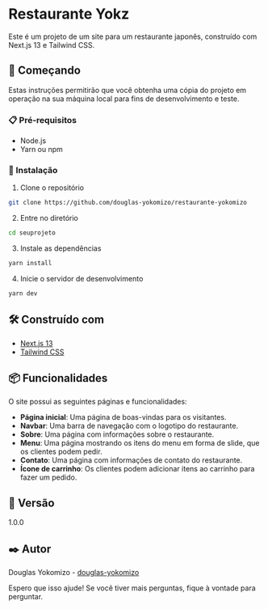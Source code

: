 # Restaurante Yokz

Este é um projeto de um site para um restaurante japonês, construído com Next.js 13 e Tailwind CSS.

## 🚀 Começando

Estas instruções permitirão que você obtenha uma cópia do projeto em operação na sua máquina local para fins de desenvolvimento e teste.

### 📋 Pré-requisitos

- Node.js
- Yarn ou npm

### 🔧 Instalação

1. Clone o repositório
```bash
git clone https://github.com/douglas-yokomizo/restaurante-yokomizo
```
2. Entre no diretório
```bash
cd seuprojeto
```
3. Instale as dependências
```bash
yarn install
```
4. Inicie o servidor de desenvolvimento
```bash
yarn dev
```

## 🛠️ Construído com

- [Next.js 13](https://nextjs.org/)
- [Tailwind CSS](https://tailwindcss.com/)

## 📦 Funcionalidades

O site possui as seguintes páginas e funcionalidades:

- **Página inicial**: Uma página de boas-vindas para os visitantes.
- **Navbar**: Uma barra de navegação com o logotipo do restaurante.
- **Sobre**: Uma página com informações sobre o restaurante.
- **Menu**: Uma página mostrando os itens do menu em forma de slide, que os clientes podem pedir.
- **Contato**: Uma página com informações de contato do restaurante.
- **Ícone de carrinho**: Os clientes podem adicionar itens ao carrinho para fazer um pedido.

## 📌 Versão

1.0.0

## ✒️ Autor

Douglas Yokomizo - [douglas-yokomizo](https://github.com/douglas-yokomizo)

Espero que isso ajude! Se você tiver mais perguntas, fique à vontade para perguntar.